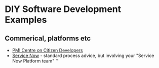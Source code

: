 <!--
 Copyright (C) 2023 David Jones
 
 This file is part of memex.
 
 memex is free software: you can redistribute it and/or modify
 it under the terms of the GNU General Public License as published by
 the Free Software Foundation, either version 3 of the License, or
 (at your option) any later version.
 
 memex is distributed in the hope that it will be useful,
 but WITHOUT ANY WARRANTY; without even the implied warranty of
 MERCHANTABILITY or FITNESS FOR A PARTICULAR PURPOSE.  See the
 GNU General Public License for more details.
 
 You should have received a copy of the GNU General Public License
 along with memex.  If not, see <http://www.gnu.org/licenses/>.
-->

# DIY Software Development Examples 



## Commerical, platforms etc 

- [PMI Centre on Citizen Developers](https://www.youtube.com/watch?v=ULwSrewGW-0&t=193s)
- [Service Now](https://www.youtube.com/watch?v=PqSHjEwXris) - standard process advice, but involving your "Service Now Platform team" ™ 


